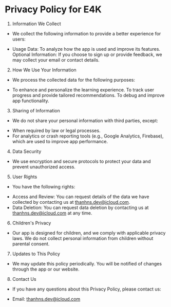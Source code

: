 # Privacy Policy for E4K

1) Information We Collect

- We collect the following information to provide a better experience for users:

+ Usage Data: To analyze how the app is used and improve its features.
Optional Information: If you choose to sign up or provide feedback, we may collect your email or contact details.

2) How We Use Your Information

- We process the collected data for the following purposes:

+ To enhance and personalize the learning experience.
To track user progress and provide tailored recommendations.
To debug and improve app functionality.

3) Sharing of Information

- We do not share your personal information with third parties, except:

+ When required by law or legal processes.
+ For analytics or crash reporting tools (e.g., Google Analytics, Firebase), which are used to improve app performance.

4) Data Security

- We use encryption and secure protocols to protect your data and prevent unauthorized access.

5) User Rights

- You have the following rights:

+ Access and Review: You can request details of the data we have collected by contacting us at thanhns.dev@icloud.com.
+ Data Deletion: You can request data deletion by contacting us at thanhns.dev@icloud.com at any time.
   
6) Children's Privacy

- Our app is designed for children, and we comply with applicable privacy laws. We do not collect personal information from children without parental consent.

7) Updates to This Policy

- We may update this policy periodically. You will be notified of changes through the app or our website.

8) Contact Us

- If you have any questions about this Privacy Policy, please contact us:

+ Email: thanhns.dev@icloud.com
